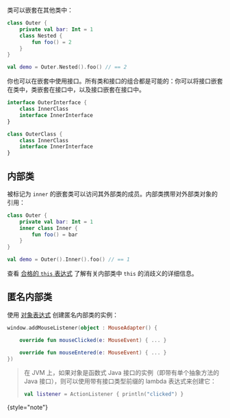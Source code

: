[//]: # (title: 嵌套类和内部类)

类可以嵌套在其他类中：

```kotlin
class Outer {
    private val bar: Int = 1
    class Nested {
        fun foo() = 2
    }
}

val demo = Outer.Nested().foo() // == 2
```

你也可以在嵌套中使用接口。所有类和接口的组合都是可能的：你可以将接口嵌套在类中，类嵌套在接口中，以及接口嵌套在接口中。

```kotlin
interface OuterInterface {
    class InnerClass
    interface InnerInterface
}

class OuterClass {
    class InnerClass
    interface InnerInterface
}
```

## 内部类

被标记为 `inner` 的嵌套类可以访问其外部类的成员。内部类携带对外部类对象的引用：

```kotlin
class Outer {
    private val bar: Int = 1
    inner class Inner {
        fun foo() = bar
    }
}

val demo = Outer().Inner().foo() // == 1
```

查看 [合格的 `this` 表达式](this-expressions.md) 了解有关内部类中 `this` 的消歧义的详细信息。

## 匿名内部类

使用 [对象表达式](object-declarations.md#object-expressions) 创建匿名内部类的实例：

```kotlin
window.addMouseListener(object : MouseAdapter() {

    override fun mouseClicked(e: MouseEvent) { ... }

    override fun mouseEntered(e: MouseEvent) { ... }
})
```

> 在 JVM 上，如果对象是函数式 Java 接口的实例（即带有单个抽象方法的 Java 接口），则可以使用带有接口类型前缀的 lambda 表达式来创建它：
>
> ```kotlin
> val listener = ActionListener { println("clicked") }
> ```
>
{style="note"}

